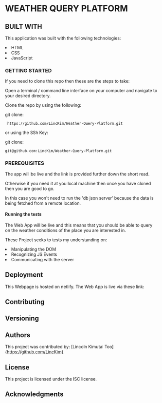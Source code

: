 # WEATHER QUERY PLATFORM


## BUILT WITH
This application was built with the following technologies:

<li>HTML</li>
<li>CSS</li>
<li>JavaScript</li>


### GETTING STARTED
If you need to clone this repo then these are the steps to take:

Open a terminal / command line interface on your computer and navigate to your desired directory.

Clone the repo by using the following:

  git clone:
  
     https://github.com/LincKim/Weather-Query-Platform.git
  
  or using the SSh Key:

  git clone:
  
    git@github.com:LincKim/Weather-Query-Platform.git 


### PREREQUISITES
The app will be live and the link is provided further down the short read.

Otherwise if you need it at you local machine then once you have cloned then you are good to go.

In this case you won't need to run the 'db json server' because the data is being fetched from a remote location.
 

#### Running the tests
The Web App will be live and this means that you should be able to query on the weather conditions of the place you are interested in.

These Project seeks to tests my understanding on:

<li>Manipulating the DOM</li>
<li>Recognizing JS Events</li>
<li>Communicating with the server</li>

## Deployment
This Webpage is hosted on netlify.
The Web App is live via these link: 

## Contributing
## Versioning
## Authors
This project was contributed by: [Lincoln Kimutai Too] {https://github.com/LincKim}

## License
This project is licensed under the ISC license.

## Acknowledgments
